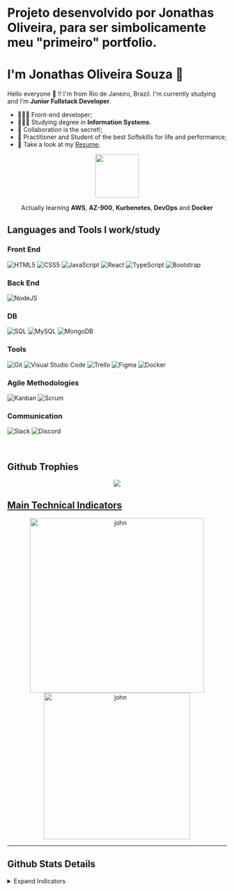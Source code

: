# Projeto desenvolvido por Jonathas Oliveira, para ser simbolicamente meu "primeiro" portfolio.

# I'm Jonathas Oliveira Souza 🚀 

Hello everyone 👋 !! I'm from Rio de Janeiro, Brazil. I'm currently studying and I'm **Junior Fullstack Developer**.

- 👩🏽‍💻 Front-end developer;
- 👩🏽‍🎓 Studying degree in **Information Systems**.
- 💬 Collaboration is the secret!;
- 💬 Practitioner and Student of the best Softskills for life and performance;
- 📄 Take a look at my [Resume](https://curriculo-john.web.app/);

<div align="center">
 
<img src=".https://i.postimg.cc/nLGpn3Ht/download20210902183145.png" width="100px">

Actually learning **AWS**, **AZ-900**, **Kurbenetes**, **DevOps** and **Docker**
<br>
</div>


## Languages and Tools I work/study

### Front End
![HTML5](https://img.shields.io/badge/html5-%23E34F26.svg?style=for-the-badge&logo=html5&logoColor=white)
![CSS5](https://img.shields.io/badge/css3-%231572B6.svg?style=for-the-badge&logo=css3&logoColor=white)
![JavaScript](https://img.shields.io/badge/javascript-%23323330.svg?style=for-the-badge&logo=javascript&logoColor=%23F7DF1E)
![React](https://img.shields.io/badge/react-%2320232a.svg?style=for-the-badge&logo=react&logoColor=%2361DAFB)
![TypeScript](https://img.shields.io/badge/typescript-%23007ACC.svg?style=for-the-badge&logo=typescript&logoColor=white)
![Bootstrap](https://img.shields.io/badge/bootstrap-%23563D7C.svg?style=for-the-badge&logo=bootstrap&logoColor=white)

### Back End
![NodeJS](https://img.shields.io/badge/node.js-03684f?style=for-the-badge&logo=node.js&logoColor=white)

### DB
![SQL](https://img.shields.io/badge/sql-%231572B6.svg?style=for-the-badge&logo=sql&logoColor=white)
![MySQL](https://img.shields.io/badge/mysql-%231572B6.svg?style=for-the-badge&logo=mysql&logoColor=white)
![MongoDB](https://img.shields.io/badge/MongoDB-03684f.svg?style=for-the-badge&logo=mongodb&logoColor=white)


### Tools
![Git](https://img.shields.io/badge/git-%23F05033.svg?style=for-the-badge&logo=git&logoColor=white)
![Visual Studio Code](https://img.shields.io/badge/Visual%20Studio%20Code-0078d7.svg?style=for-the-badge&logo=visual-studio-code&logoColor=white)
![Trello](https://img.shields.io/badge/trello-%23323330.svg?style=for-the-badge&logo=trello&logoColor=blue)
![Figma](https://img.shields.io/badge/figma-%23323330.svg?style=for-the-badge&logo=figma&logoColor=red)
![Docker](https://img.shields.io/badge/docker-%2320232a.svg?style=for-the-badge&logo=docker&logoColor=%2361DAFB)

### Agile Methodologies
![Kanban](https://img.shields.io/badge/kanban-black.svg?style=for-the-badge&logo=kanban&logoColor=white)
![Scrum](https://img.shields.io/badge/scrum-black.svg?style=for-the-badge&logo=scrum&logoColor=white)

### Communication
![Slack](https://img.shields.io/badge/slack-%2320232a.svg?style=for-the-badge&logo=slack&logoColor=white)
![Discord](https://img.shields.io/badge/discord-%231572B6.svg?style=for-the-badge&logo=discord&logoColor=white)

<br>
</p>


 <p></p> 
 
## **Github Trophies**

<div align="center">
 <a href="https://github.com/ryo-ma/github-profile-trophy">
 <img align="center" src="https://github-profile-trophy.vercel.app/?username=john&margin-w=20&no-bg=true&no-frame=true&row=1&column=6"/>
</div>
 
## **Main Technical Indicators**

<div align="center">
 <a href="https://github.com/jonathasoliveira1">
   <img align="center" width="400px" src="https://github-readme-stats.vercel.app/api?username=jonathasoliveira1&show_icons=true&theme=dracula&include_all_commits=true&count_private=true" alt="john" />
 </a>
 <a href="https://github.com/jonathasoliveira1">
   <img align="center" width="336px" src="https://github-readme-stats.vercel.app/api/top-langs/?username=jonathasoliveira1&layout=compact&langs_count=7&theme=dracula" alt="john" />
 </a>
</div>
<p></p>


* * *

## **Github Stats Details**

<details>
       <summary>Expand Indicators</summary>
       <div align="justify">
 

## **Find Me**

<div> 
 
  <a href="https://www.instagram.com/joeyolivetti/" target="_blank"><img src="https://img.shields.io/badge/-Instagram-%23E4405F?style=for-the-badge&logo=instagram&logoColor=white" target="_blank"></a>
  <a href = "mailto:jonathas.o.souza1@gmail.com@gmail.com"><img src="https://img.shields.io/badge/-Gmail-%23333?style=for-the-badge&logo=gmail&logoColor=white" target="_blank"></a>
  <a href="https://www.linkedin.com/in/jonathas-oliveira-05a578164/" target="_blank"><img src="https://img.shields.io/badge/-LinkedIn-%230077B5?style=for-the-badge&logo=linkedin&logoColor=white" target="_blank"></a> 
 
</div>
